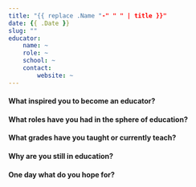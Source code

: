 ```yaml
---
title: "{{ replace .Name "-" " " | title }}"
date: {{ .Date }}
slug: ""
educator:
    name: ~
    role: ~
    school: ~
    contact:
        website: ~
---
```


#### What inspired you to become an educator?

#### What roles have you had in the sphere of education?

#### What grades have you taught or currently teach?

#### Why are you still in education?

#### One day what do you hope for?
